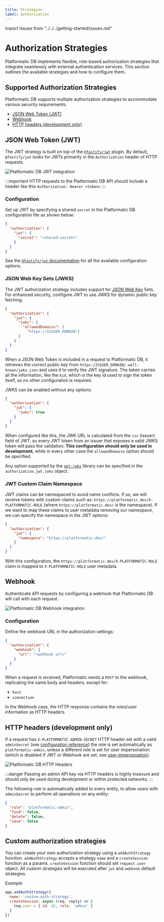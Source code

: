 ```yaml
---
title: Strategies 
label: Authorization
---
```


import Issues from "../../../getting-started/issues.md"

# Authorization Strategies

Platformatic DB implements flexible, role-based authorization strategies that integrate seamlessly with external authentication services. This section outlines the available strategies and how to configure them.

<!-- TODO: Update diagrams with the updated versions I created for my API adventure talk -->

## Supported Authorization Strategies

Platformatic DB supports multiple authorization strategies to accommodate various security requirements:

- [JSON Web Token (JWT)](#json-web-token-jwt)
- [Webhook](#webhook)
- [HTTP headers (development only)](#http-headers-development-only) 

<!-- TODO: Clarify/expand this section and put it somewhere else

## JWT and Webhook

It's possible to configure the server to first try to validate a JWT token and if that is not found,
forward the request to the webhook.

-->

## JSON Web Token (JWT)


The JWT strategy is built on top of the [`@fastify/jwt`](https://github.com/fastify/fastify-jwt) plugin. By default, `@fastify/jwt` looks for JWTs primarily in the `Authorization` header of HTTP requests.

![Platformatic DB JWT integration](./images/jwt.png)

:::important
HTTP requests to the Platformatic DB API should include a header like this `Authorization: Bearer <token>`
:::

### Configuration

Set up JWT by specifying a shared `secret` in the Platformatic DB configuration file as shown below:

```json title="platformatic.json"
{
  "authorization": {
    "jwt": {
      "secret": "<shared-secret>"
    }
  }
}
```

See the [`@fastify/jwt` documentation](https://github.com/fastify/fastify-jwt#options)
for all the available configuration options.

### JSON Web Key Sets (JWKS)

The JWT authorization strategy includes support for [JSON Web Key](https://www.rfc-editor.org/rfc/rfc7517) Sets. For enhanced security, configure JWT to use JWKS for dynamic public key fetching:

```json title="platformatic.json"
{
  "authorization": {
    "jwt": {
      "jwks": {
        "allowedDomains": [
          "https://ISSUER_DOMAIN"]
      }
    }
  }
}
```

When a JSON Web Token is included in a request to Platformatic DB, it retrieves the
correct public key from `https:/ISSUER_DOMAIN/.well-known/jwks.json` and uses it to
verify the JWT signature. The token carries all the information, like the `kid`,
which is the key id used to sign the token itself, so no other configuration is required.

JWKS can be enabled without any options:

```json title="platformatic.db.json"
{
  "authorization": {
    "jwt": {
      "jwks": true
    }
  }
}
```

When configured like this, the JWK URL is calculated from the `iss` (issuer) field of JWT, so
every JWT token from an issuer that exposes a valid JWKS token will pass the validation.
**This configuration should only be used in development**, while
in every other case the `allowedDomains` option should be specified.

Any option supported by the [`get-jwks`](https://github.com/nearform/get-jwks#options)
library can be specified in the `authorization.jwt.jwks` object.

### JWT Custom Claim Namespace

JWT claims can be namespaced to avoid name conflicts. If so, we will receive tokens
with custom claims such as: `https://platformatic.dev/X-PLATFORMATIC-ROLE`
(where `https://platformatic.dev/` is the namespace).
If we want to map these claims to user metadata removing our namespace, we can
specify the namespace in the JWT options:

```json title="platformatic.db.json"
{
  "authorization": {
    "jwt": {
      "namespace": "https://platformatic.dev/"
    }
  }
}
```

With this configuration, the `https://platformatic.dev/X-PLATFORMATIC-ROLE` claim
is mapped to `X-PLATFORMATIC-ROLE` user metadata.

## Webhook

<!-- TODO: authenticate OR authorize? -->

Authenticate API requests by configuring a webhook that Platformatic DB will call with each request.

![Platformatic DB Webhook integration](./images/webhook.png)

### Configuration 

Define the webhook URL in the authorization settings:

```json title="platformatic.json"
{
  "authorization": {
    "webhook": {
      "url": "<webhook url>"
    }
  }
}
```

When a request is received, Platformatic sends a `POST` to the webhook, replicating
the same body and headers, except for:

- `host`
- `connection`

<!--
TODO: Is this correct? Code looks like it's getting data from the response body:
https://github.com/platformatic/platformatic/blob/main/packages/db-authorization/lib/webhook.js#L45-L46
-->

In the Webhook case, the HTTP response contains the roles/user information as HTTP headers.

## HTTP headers (development only)

If a request has `X-PLATFORMATIC-ADMIN-SECRET` HTTP header set with a valid `adminSecret`
(see [configuration reference](../../db/configuration.md#authorization)) the
role is set automatically as `platformatic-admin`, unless a different role is set for
user impersonation (which is disabled if JWT or Webhook are set, see [user-impersonation](#user-impersonation)).

![Platformatic DB HTTP Headers](./images/http.png)

<!-- TODO: Unclear what the following paragraph means -->

:::danger
Passing an admin API key via HTTP headers is highly insecure and should only be used
during development or within protected networks.
:::


The following rule is automatically added to every entity, to allow users with `adminSecret` to perform all operations on any entity:

```json
{
  "role": "platformatic-admin",
  "find": false,
  "delete": false,
  "save": false
}
```

## Custom authorization strategies

You can create your own authorization strategy using a `addAuthStrategy` function. `addAuthStrategy` accepts a strategy `name` and a `createSession` function as a params. `createSession` function should set `request.user` object. All custom strategies will be executed after `jwt` and `webhook` default strategies.

_Example_

```js
app.addAuthStrategy({
  name: 'custom-auth-strategy',
  createSession: async (req, reply) => {
    req.user = { id: 42, role: 'admin' }
  }
})
```


<Issues />
